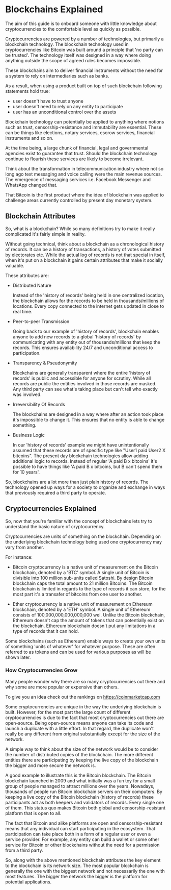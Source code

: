 # Blockchains Explained

The aim of this guide is to onboard someone with little knowledge about cryptocurrencies to the comfortable level as quickly as possible.

Cryptocurrencies are powered by a number of technologies, but primarily a blockchain technology. The blockchain technology used in cryptocurrencies like Bitcoin was built around a principle that 'no party can be trusted'. The technology itself was designed in a way where doing anything outside the scope of agreed rules becomes impossible.

These blockchains aim to deliver financial instruments without the need for a system to rely on intermediaries such as banks. 

As a result, when using a product built on top of such blockchain following statements hold true:

- user doesn't have to trust anyone
- user doesn't need to rely on any entity to participate
- user has an unconditional control over the assets

Blockchain technology can potentially be applied to anything where notions such as trust, censorship-resistance and immutability are essential. These can be things like elections, notary services, escrow services, financial instruments and so on. 

At the time being, a large chunk of financial, legal and governmental agencies exist to guarantee that trust. Should the blockchain technology continue to flourish these services are likely to become irrelevant. 

Think about the transformation in telecommunication industry where not so long ago text messaging and voice calling were the main revenue sources. The emergence of messaging services i.e. Facebook Messenger and WhatsApp changed that.

That Bitcoin is the first product where the idea of blockchain was applied to challenge areas currently controlled by present day monetary system.

## Blockchain Attributes

So, what is a blockchain? While so many definitions try to make it really complicated it's fairly simple in reality.

Without going technical, think about a blockchain as a chronological history of records. It can be a history of transactions, a history of votes submitted by electorates etc. While the actual log of records is not that special in itself, when it's put on a blockchain it gains certain attributes that make it socially valuable.

These attributes are:

* Distributed Nature

    Instead of the 'history of records' being held in one centralized location, the blockchain allows for the records to be held in thousands/millions of locations. Every copy connected to the internet gets updated in close to real time.   

* Peer-to-peer Transmission

    Going back to our example of 'history of records', blockchain enables anyone to add new records to a global 'history of records' by communicating with any entity out of thousands/millions that keep the records. This ensures availability 24/7 and unconditional access to participation.  

* Transparency & Pseudonymity

    Blockchains are generally transparent where the entire 'history of records' is public and accessible for anyone for scrutiny. While all records are public the entities involved in those records are masked. Any third party can see what's taking place but can't tell who exactly was involved.

* Irreversibility Of Records

    The blockchains are designed in a way where after an action took place it's impossible to change it. This ensures that no entity is able to change something.

* Business Logic

    In our 'history of records' example we might have unintentionally assumed that these records are of specific type like "User1 paid User2 X bitcoins". The present day blockchain technologies allow adding additional logic to records. Instead of regular 'A paid B x bitcoins' it's possible to have things like 'A paid B x bitcoins, but B can't spend them for 10 years'.
   
So, blockchains are a lot more than just plain history of records. The technology opened up ways for a society to organize and exchange in ways that previously required a third party to operate.

## Cryptocurrencies Explained

So, now that you're familiar with the concept of blockchains lets try to understand the basic nature of cryptocurrency.

Cryptocurrencies are units of something on the blockchain. Depending on the underlying blockchain technology being used one cryptocurrency may vary from another.

For instance:

- Bitcoin cryptocurrency is a native unit of measurement on the Bitcoin blockchain, denoted by a 'BTC' symbol. A single unit of Bitcoin is divisible into 100 million sub-units called Satoshi. By design Bitcoin blockchain caps the total amount to 21 million Bitcoins. The Bitcoin blockchain is limited in regards to the type of records it can store, for the most part it's a transafer of bitcoins from one user to another.

- Ether cryptocurrency is a native unit of measurement on Ethereum blockchain, denoted by a 'ETH' symbol. A single unit of Ethereum consists of 100,000,000,000,000,000 wei. Unlike the Bitcoin blockchain, Ethereum doesn't cap the amount of tokens that can potentially exist on the blockchain. Ethereum blockchain doesn't put any limitations in a type of records that it can hold.

Some blockchains (such as Ethereum) enable ways to create your own units of something 'units of whatever' for whatever purpose. These are often referred to as tokens and can be used for various purposes as will be shown later.

### How Cryptocurrencies Grow

Many people wonder why there are so many cryptocurrencies out there and why some are more popular or expensive than others.

To give you an idea check out the rankings on https://coinmarketcap.com

Some cryptocurrencies are unique in the way the underlying blockchain is built. However, for the most part the large count of different cryptocurrencies is due to the fact that most cryptocurrencies out there are open-source. Being open-source means anyone can take its code and launch a duplicate with a little effort. In that regard, the duplicate won't really be any different from original substantially except for the size of the network. 

A simple way to think about the size of the network would be to consider the number of distributed copies of the blockchain. The more different entities there are participating by keeping the live copy of the blockchain the bigger and more secure the network is.

A good example to illustrate this is the Bitcoin blockchain. The Bitcoin blockchain launched in 2009 and what initially was a fun toy for a small group of people managed to attract millions over the years. Nowadays, thousands of people run Bitcoin blockchain servers on their computers. By keeping a live copy of the Bitcoin blockchain (history of records) these participants act as both keepers and validators of records. Every single one of them. This status quo makes Bitcoin both global and censorship-resistant platform that is open to all.

The fact that Bitcoin and alike platforms are open and censorship-resistant means that any individual can start participating in the ecosystem. That participation can take place both in a form of a regular user or even a service provider. For example, any entity can build a wallet or some other service for Bitcoin or other blockchains without the need for a permission from a third party.

So, along with the above mentioned blockchain attributes the key element to the blockchain is its network size. The most popular blockchain is generally the one with the biggest network and not necessarily the one with most features. The bigger the network the bigger is the platform for potential applications.